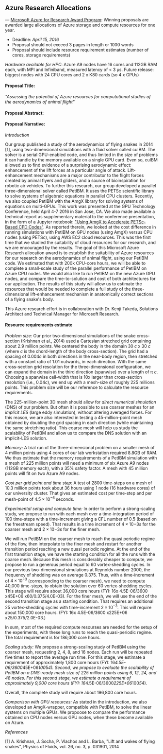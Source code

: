 ## Azure Research Allocations

— [Microsoft Azure for Research Award Program](http://research.microsoft.com/en-us/projects/azure/default.aspx):
 Winning proposals are awarded large allocations of Azure storage and compute resources for one year.

* Deadline: *April 15, 2016*
* Proposal should not exceed 3 pages in length or 1000 words
* Proposal should include resource requirement estimates (number of cores, storage requirements)

*Hardware available for HPC*: Azure A9 nodes have 16 cores and 112GB RAM each, with MPI and Infiniband, measured latency of < 3 µs.
Future release: biggest nodes with 24 CPU cores and 2 x K80 cards (so 4 x GPUs)

#### Proposal Title:
_"Assessing the potential of Azure resources for computational studies of the aerodynamics of animal flight"_

#### Proposal Abstract:

#### Proposal Narrative:

_Introduction_

Our group published a study of the aerodynamics of flying snakes in 2014 [1], using two-dimensional simulations with a fluid solver called cuIBM.
The solver is a serial GPU-enabled code, and thus limited in the size of problems it can handle by the memory available on a single GPU card.
Even so, cuIBM allowed us to find evidence of a surprising aerodynamic effect: enhancement of the lift forces at a particular angle of attack.
Lift-enhancement mechanisms are a major contributor to the flight forces created by animal flyers and gliders, and a source of bioinspiration for robotic air vehicles.
To further this research, our group developed a parallel three-dimensional solver called PetIBM.
It uses the PETSc scientific library to solve systems of algebraic equations in parallel CPU clusters.
Recently, we also coupled PetIBM with the AmgX library for solving systems of equations on multi-GPUs.
This work was presented at the GPU Technology Conference, held April 4-7 2016 in San Jose, CA.
We also made available a technical report as supplementary material to the conference presentation, in the form of a Jupyter notebook:
["Using AmgX to Accelerate PETSc-Based CFD Codes"](http://nbviewer.jupyter.org/github/barbagroup/conferences/blob/2f51957e03585d980a471c52595f46551948b771/GTC2016/GTC2016_S6355.ipynb).
As reported therein, we looked at the cost difference in running simulations with PetIBM on GPU nodes (using AmgX) versus CPU nodes (using PETSc), using AWS EC2 cloud resources.
This was the first time that we studied the suitability of cloud resources for our research, and we are encouraged by the results.
The goal of this Microsoft Azure Research allocation award is to establish the suitability of Azure resources for our research on the aerodynamics of animal flight, using our PetIBM code.
We estimated that with 200k CPU-core hours, we will be able to complete a small-scale study of the parallel performance of PetIBM on Azure CPU nodes.
We would also like to run PetIBM on the new Azure GPU nodes, and compare the time-to-solution and cost of both architectures for our application.
The results of this study will allow us to estimate the resources that would be needed to complete a full study of the three-dimensional lift-enhancement mechanism in anatomically correct sections of a flying snake's body.

This Azure research effort is in collaboration with Dr. Kenji Takeda, Solutions Architect and Technical Manager for Microsoft Research.

#### Resource requirements estimate

*Problem size:* 
Our prior two-dimensional simulations of the snake cross-section (Krishnan et al., 2014) used a Cartesian stretched grid containing about 2.9 million points.
We centered the body in the domain 30 *c* x 30 *c* (where *c* is the chord-length of the body cross-section).
The grid had a spacing of 0.004*c* in both directions in the near-body region, then stretched with a constant ratio of 1.01 outwards, in each direction.
With the same cross-section grid resolution for the three-dimensional configuration, we can expand the domain in the third direction (spanwise) over a length of π *c*.
Choosing a spanwise cell-width that is 10x larger than cross-section resolution (i.e., 0.04*c*), we end up with a mesh-size of roughly 225 millions points.
This problem size will be our reference to calculate the resource requirements.

The 225-million-point 3D mesh should allow for _direct numerical simulation_ (DNS) of our problem.
But often it is possible to use coarser meshes for an _implicit LES_ (large eddy simulation), without altering averaged forces.
For this reason, we are also interested in testing a 45-million-point mesh obtained by doubling the grid spacing in each direction (while maintaining the same stretching ratio).
This coarse mesh will help us study the scalability of PetIBM and allow us to compare the DNS solution with an implicit-LES solution.

*Memory:* 
A trial run of the three-dimensional problem on a smaller mesh of 4 million points using 4 cores of our lab workstation required 8.8GB of RAM.
We thus estimate that the memory requirements of a PetIBM simulation with a mesh of 225 million points will need a minimum of six Azure A9 nodes (112GB memory each), with a 35% safety factor.
A mesh with 45 million points will fit on two Azure A9 nodes.

*Cost per grid point and time step:* 
A test of 2800 time-steps on a mesh of 10.3 million points took about 36 hours using 1 node (16 hardware cores) of our university cluster. 
That gives an estimated cost per time-step and per mesh-point of $4.5\times10^{-6}$ seconds.

*Experimental setup and compute time:*
In order to perform a strong-scaling study, we propose to run with each mesh over a time-integration period of 100 time-steps with a time-increment giving a CFL number of 0.5 (based on the freestream speed).
That results in a time increment of $4\times10{-3}s$ for the coarser mesh and $2\times10{-3}s$ for the finer mesh.

We will run PetIBM on the coarser mesh to reach the quasi periodic regime of the flow, then interpolate to the finer mesh and restart for another transition period reaching a new quasi periodic regime.
At the end of the first transition stage, we have the starting condition for all the runs with the coarse mesh.
Because this mesh is considerably cheaper to compute, we propose to run a generous period equal to 60 vortex-shedding cycles.
In our previous two-dimensional simulations at Reynolds number 2000, the frequency of shedding was on average 0.375.
Thus, with a time-increment of $4\times10^{-3}$ (corresponding to the coarser mesh), we need to compute 40,000 time-steps, to obtain the solution over 60 vortex-shedding cycles.
This stage will require about 36,000 core hours (FYI: 16x 4.5E-06/3600 x45E+06 x60/0.375/4.0E-03).
For the finer mesh, we will use the end of the second transition stage as a starting condition.
That requires an additional 25 vortex-shedding cycles with time-increment $2\times10^{-3}$.
This will require about 150,000 core hours. (FYI: 16x 4.5E-06/3600 x225E+06 x25/0.375/2.0E-03.)

In sum, most of the required compute resourses are needed for the setup of the experiments, with these long runs to reach the quasi-periodic regime. The total requirement is for 186,000 core hours.


*Scaling study:*
We propose a strong-scaling study of PetIBM using the coarser mesh, requesting 2, 4, 8, and 16 nodes. 
Each run will be repeated five times to report the average run time.
For this stage, we estimate a requirement of approximately 1,800 core hours (FYI: 16*4.5E-06/3600*45E+06*100*5*4).
Second, we propose to evaluate the scalability of PetIBM on a DNS-ready mesh size of 225 million points using 6, 12, 24, and 48 nodes.
For this second stage, we estimate a requirement of approximately 9,000 core hours (FYI: 16*4.5E-06/3600*225E+06*100*5*4).

Overall, the complete study will require about 196,800 core hours.

*Comparison with GPU resources:* 
As stated in the introduction, we also developed an AmgX-wrapper, compatible with PetIBM, to solve the linear systems on multiple GPUs.
We propoose to compare the performance obtained on CPU nodes versus GPU nodes, when these become available on Azure.

_References_

[1] A. Krishnan, J. Socha, P. Vlachos and L. Barba, "Lift and wakes of flying snakes", Physics of Fluids, vol. 26, no. 3, p. 031901, 2014

